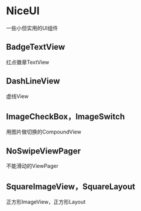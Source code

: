# NiceUI

一些小但实用的UI组件

## BadgeTextView

红点徽章TextView

## DashLineView

虚线View

## ImageCheckBox，ImageSwitch

用图片做切换的CompoundView

## NoSwipeViewPager

不能滑动的ViewPager

## SquareImageView，SquareLayout

正方形ImageView，正方形Layout

